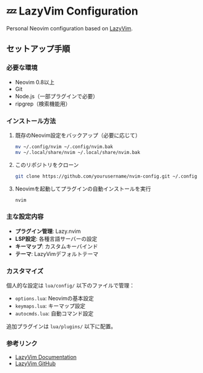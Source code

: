 # 💤 LazyVim Configuration

Personal Neovim configuration based on [LazyVim](https://github.com/LazyVim/LazyVim).

## セットアップ手順

### 必要な環境
- Neovim 0.8以上
- Git
- Node.js（一部プラグインで必要）
- ripgrep（検索機能用）

### インストール方法

1. 既存のNeovim設定をバックアップ（必要に応じて）
   ```bash
   mv ~/.config/nvim ~/.config/nvim.bak
   mv ~/.local/share/nvim ~/.local/share/nvim.bak
   ```

2. このリポジトリをクローン
   ```bash
   git clone https://github.com/yourusername/nvim-config.git ~/.config/nvim
   ```

3. Neovimを起動してプラグインの自動インストールを実行
   ```bash
   nvim
   ```

### 主な設定内容

- **プラグイン管理**: Lazy.nvim
- **LSP設定**: 各種言語サーバーの設定
- **キーマップ**: カスタムキーバインド
- **テーマ**: LazyVimデフォルトテーマ

### カスタマイズ

個人的な設定は `lua/config/` 以下のファイルで管理：
- `options.lua`: Neovimの基本設定
- `keymaps.lua`: キーマップ設定
- `autocmds.lua`: 自動コマンド設定

追加プラグインは `lua/plugins/` 以下に配置。

### 参考リンク

- [LazyVim Documentation](https://lazyvim.github.io/)
- [LazyVim GitHub](https://github.com/LazyVim/LazyVim)